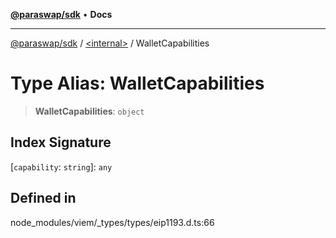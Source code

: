 [**@paraswap/sdk**](../../README.md) • **Docs**

***

[@paraswap/sdk](../../globals.md) / [\<internal\>](../README.md) / WalletCapabilities

# Type Alias: WalletCapabilities

> **WalletCapabilities**: `object`

## Index Signature

 \[`capability`: `string`\]: `any`

## Defined in

node\_modules/viem/\_types/types/eip1193.d.ts:66
